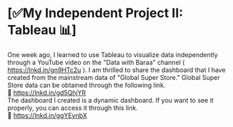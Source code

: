 # [✅My Independent Project II: Tableau 📊]
One week ago, I learned to use Tableau to visualize data independently through a YouTube video on the "Data with Baraa" channel ( https://lnkd.in/gn9HTc2u ). I am thrilled to share the dashboard that I have created from the mainstream data of "Global Super Store."
Global Super Store data can be obtained through the following link. <br>
🔗 https://lnkd.in/gd5QhjYR <br>
The dashboard I created is a dynamic dashboard. If you want to see it properly, you can access it through this link. <br>
🔗 https://lnkd.in/ggYEynbX
